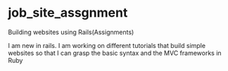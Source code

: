 # job_site_assgnment
Building websites using Rails(Assignments)

I am new in rails. I am working on different tutorials that build simple websites so that I can grasp the basic syntax and the MVC frameworks in Ruby

